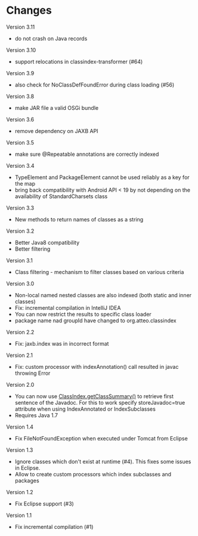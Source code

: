 Changes
=======
Version 3.11
- do not crash on Java records

Version 3.10
- support relocations in classindex-transformer (#64)

Version 3.9
- also check for NoClassDefFoundError during class loading (#56)

Version 3.8
- make JAR file a valid OSGi bundle

Version 3.6
- remove dependency on JAXB API

Version 3.5
- make sure @Repeatable annotations are correctly indexed

Version 3.4
- TypeElement and PackageElement cannot be used reliably as a key for the map
- bring back compatibility with Android API < 19 by not depending on the availability of StandardCharsets class

Version 3.3
- New methods to return names of classes as a string

Version 3.2
- Better Java8 compatibility
- Better filtering

Version 3.1
- Class filtering - mechanism to filter classes based on various criteria

Version 3.0

- Non-local named nested classes are also indexed (both static and inner classes)
- Fix: incremental compilation in IntelliJ IDEA
- You can now restrict the results to specific class loader
- package name nad groupId have changed to org.atteo.classindex

Version 2.2

- Fix: jaxb.index was in incorrect format

Version 2.1

- Fix: custom processor with indexAnnotation() call resulted in javac throwing Error

Version 2.0

- You can now use [ClassIndex.getClassSummary()](http://www.atteo.org/static/classindex/apidocs/org/atteo/classindex/ClassIndex.html#getClassSummary(java.lang.Class%29)) to retrieve first sentence of the Javadoc. For this to work specify storeJavadoc=true attribute when using IndexAnnotated or IndexSubclasses
- Requires Java 1.7

Version 1.4

- Fix FileNotFoundException when executed under Tomcat from Eclipse

Version 1.3

- Ignore classes which don't exist at runtime (#4).
    This fixes some issues in Eclipse.
- Allow to create custom processors which index subclasses and packages

Version 1.2

- Fix Eclipse support (#3)

Version 1.1

- Fix incremental compilation (#1)

